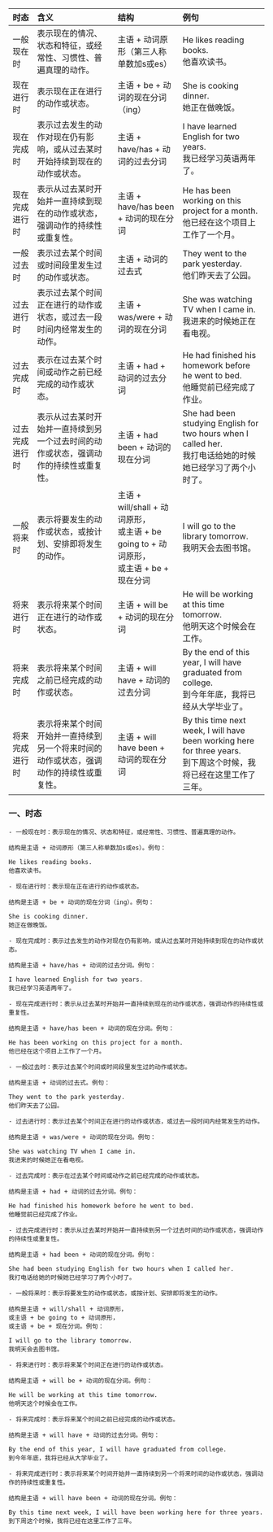 | 时态 | 含义 | 结构 | 例句 |
| :--- | :--- | :--- | :--- |
| 一般现在时 | 表示现在的情况、状态和特征，或经常性、习惯性、普遍真理的动作。 | 主语 + 动词原形（第三人称单数加s或es） | He likes reading books. <br> 他喜欢读书。 |
| 现在进行时 | 表示现在正在进行的动作或状态。 | 主语 + be + 动词的现在分词（ing） | She is cooking dinner. <br> 她正在做晚饭。 |
| 现在完成时 | 表示过去发生的动作对现在仍有影响，或从过去某时开始持续到现在的动作或状态。 | 主语 + have/has + 动词的过去分词 | I have learned English for two years. <br> 我已经学习英语两年了。 |
| 现在完成进行时 | 表示从过去某时开始并一直持续到现在的动作或状态，强调动作的持续性或重复性。 | 主语 + have/has been + 动词的现在分词 | He has been working on this project for a month. <br> 他已经在这个项目上工作了一个月。 |
| 一般过去时 | 表示过去某个时间或时间段里发生过的动作或状态。 | 主语 + 动词的过去式 | They went to the park yesterday. <br> 他们昨天去了公园。 |
| 过去进行时 | 表示过去某个时间正在进行的动作或状态，或过去一段时间内经常发生的动作。 | 主语 + was/were + 动词的现在分词 | She was watching TV when I came in. <br> 我进来的时候她正在看电视。 |
| 过去完成时 | 表示在过去某个时间或动作之前已经完成的动作或状态。 | 主语 + had + 动词的过去分词 | He had finished his homework before he went to bed. <br> 他睡觉前已经完成了作业。 |
| 过去完成进行时 | 表示从过去某时开始并一直持续到另一个过去时间的动作或状态，强调动作的持续性或重复性。 | 主语 + had been + 动词的现在分词 | She had been studying English for two hours when I called her. <br> 我打电话给她的时候她已经学习了两个小时了。 |
| 一般将来时 | 表示将要发生的动作或状态，或按计划、安排即将发生的动作。 | 主语 + will/shall + 动词原形，<br> 或主语 + be going to + 动词原形，<br> 或主语 + be + 现在分词 | I will go to the library tomorrow. <br> 我明天会去图书馆。 |
| 将来进行时 | 表示将来某个时间正在进行的动作或状态。 | 主语 + will be + 动词的现在分词 | He will be working at this time tomorrow. <br> 他明天这个时候会在工作。 |
| 将来完成时 | 表示将来某个时间之前已经完成的动作或状态。 | 主语 + will have + 动词的过去分词 | By the end of this year, I will have graduated from college. <br> 到今年年底，我将已经从大学毕业了。 |
| 将来完成进行时 | 表示将来某个时间开始并一直持续到另一个将来时间的动作或状态，强调动作的持续性或重复性。 | 主语 + will have been + 动词的现在分词 | By this time next week, I will have been working here for three years. <br> 到下周这个时候，我将已经在这里工作了三年。 |


### 一、时态
```
- 一般现在时：表示现在的情况、状态和特征，或经常性、习惯性、普遍真理的动作。

结构是主语 + 动词原形（第三人称单数加s或es）。例句：

He likes reading books. 
他喜欢读书。
```
```
- 现在进行时：表示现在正在进行的动作或状态。

结构是主语 + be + 动词的现在分词（ing）。例句：

She is cooking dinner. 
她正在做晚饭。
```
```
- 现在完成时：表示过去发生的动作对现在仍有影响，或从过去某时开始持续到现在的动作或状态。

结构是主语 + have/has + 动词的过去分词。例句：

I have learned English for two years. 
我已经学习英语两年了。
```
```
- 现在完成进行时：表示从过去某时开始并一直持续到现在的动作或状态，强调动作的持续性或重复性。

结构是主语 + have/has been + 动词的现在分词。例句：

He has been working on this project for a month.
他已经在这个项目上工作了一个月。
```
```
- 一般过去时：表示过去某个时间或时间段里发生过的动作或状态。

结构是主语 + 动词的过去式。例句：

They went to the park yesterday. 
他们昨天去了公园。
```
```
- 过去进行时：表示过去某个时间正在进行的动作或状态，或过去一段时间内经常发生的动作。

结构是主语 + was/were + 动词的现在分词。例句：

She was watching TV when I came in. 
我进来的时候她正在看电视。
```
```
- 过去完成时：表示在过去某个时间或动作之前已经完成的动作或状态。

结构是主语 + had + 动词的过去分词。例句：

He had finished his homework before he went to bed. 
他睡觉前已经完成了作业。
```
```
- 过去完成进行时：表示从过去某时开始并一直持续到另一个过去时间的动作或状态，强调动作的持续性或重复性。

结构是主语 + had been + 动词的现在分词。例句：

She had been studying English for two hours when I called her. 
我打电话给她的时候她已经学习了两个小时了。
```
```
- 一般将来时：表示将要发生的动作或状态，或按计划、安排即将发生的动作。

结构是主语 + will/shall + 动词原形，
或主语 + be going to + 动词原形，
或主语 + be + 现在分词。例句：

I will go to the library tomorrow. 
我明天会去图书馆。
```
```
- 将来进行时：表示将来某个时间正在进行的动作或状态。

结构是主语 + will be + 动词的现在分词。例句：

He will be working at this time tomorrow. 
他明天这个时候会在工作。
```
```
- 将来完成时：表示将来某个时间之前已经完成的动作或状态。

结构是主语 + will have + 动词的过去分词。例句：

By the end of this year, I will have graduated from college. 
到今年年底，我将已经从大学毕业了。
```
```
- 将来完成进行时：表示将来某个时间开始并一直持续到另一个将来时间的动作或状态，强调动作的持续性或重复性。

结构是主语 + will have been + 动词的现在分词。例句：

By this time next week, I will have been working here for three years. 
到下周这个时候，我将已经在这里工作了三年。
```
